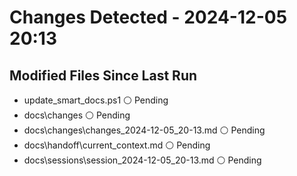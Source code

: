 # Changes Detected - 2024-12-05 20:13

## Modified Files Since Last Run

- update_smart_docs.ps1 ⚪ Pending
- docs\changes ⚪ Pending
- docs\changes\changes_2024-12-05_20-13.md ⚪ Pending
- docs\handoff\current_context.md ⚪ Pending
- docs\sessions\session_2024-12-05_20-13.md ⚪ Pending
